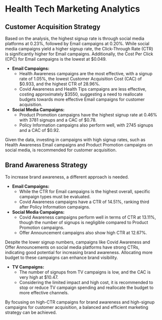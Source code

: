 # Health Tech Marketing  Analytics


## Customer Acquisition Strategy

Based on the analysis, the highest signup rate is through social media platforms at 0.23%, followed by Email campaigns at 0.20%. While social media campaigns yield a higher signup rate, the Click-Through Rate (CTR) is significantly higher for Email campaigns. Additionally, the Cost Per Click (CPC) for Email campaigns is the lowest at $0.049.

- **Email Campaigns:**
  - Health Awareness campaigns are the most effective, with a signup rate of 1.05%, the lowest Customer Acquisition Cost (CAC) of $0.933, and the highest CTR of 28.96%.
  - Covid Awareness and Health Tips campaigns are less effective, costing approximately $3550, suggesting a need to reallocate budgets towards more effective Email campaigns for customer acquisition.
- **Social Media Campaigns:**
  - Product Promotion campaigns have the highest signup rate at 0.46% with 3781 signups and a CAC of $0.78.
  - Policy Information campaigns also perform well, with 2745 signups and a CAC of $0.92.

Given the data, investing in campaigns with high signup rates, such as Health Awareness Email campaigns and Product Promotion campaigns on social media, is recommended for customer acquisition.

## Brand Awareness Strategy

To increase brand awareness, a different approach is needed.

- **Email Campaigns:**
  - While the CTR for Email campaigns is the highest overall, specific campaign types must be evaluated.
  - Covid Awareness campaigns have a CTR of 14.51%, ranking third after Policy Information campaigns.
- **Social Media Campaigns:**
  - Covid Awareness campaigns perform well in terms of CTR at 13.11%, though the number of signups is negligible compared to Product Promotion campaigns.
  - Offer Announcement campaigns also show high CTR at 12.67%.

Despite the lower signup numbers, campaigns like Covid Awareness and Offer Announcements on social media platforms have strong CTRs, indicating good potential for increasing brand awareness. Allocating more budget to these campaigns can enhance brand visibility.

- **TV Campaigns:**
  - The number of signups from TV campaigns is low, and the CAC is very high at $10.47.
  - Considering the limited impact and high cost, it is recommended to stop or reduce TV campaign spending and reallocate the budget to more effective channels.

By focusing on high-CTR campaigns for brand awareness and high-signup campaigns for customer acquisition, a balanced and efficient marketing strategy can be achieved.

